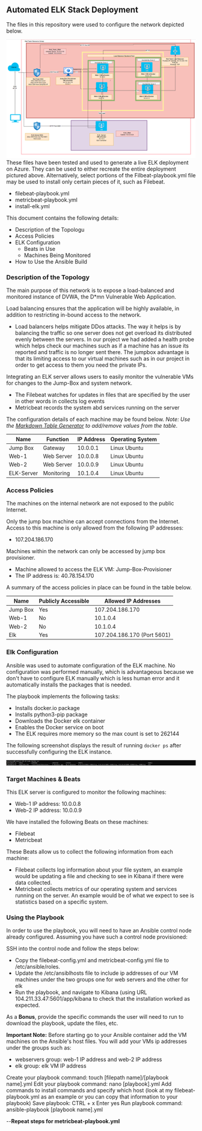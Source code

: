 ## Automated ELK Stack Deployment

The files in this repository were used to configure the network depicted below.

![](diagrams/FinalProject1SnippedComplete.PNG)
These files have been tested and used to generate a live ELK deployment on Azure. They can be used to either recreate the entire deployment pictured above. Alternatively, select portions of the Filbeat-playbook.yml file may be used to install only certain pieces of it, such as Filebeat.

  - filebeat-playbook.yml
  - metricbeat-playbook.yml
  - install-elk.yml

This document contains the following details:
- Description of the Topologu
- Access Policies
- ELK Configuration
  - Beats in Use
  - Machines Being Monitored
- How to Use the Ansible Build


### Description of the Topology

The main purpose of this network is to expose a load-balanced and monitored instance of DVWA, the D*mn Vulnerable Web Application.

Load balancing ensures that the application will be highly available, in addition to restricting in-bound access to the network.
- Load balancers helps mitigate DDos attacks. The way it helps is by balancing the traffic so one server does not get overload its distributed evenly between the servers. In our project we had added a health probe which helps check our machines such as if a machine has an issue its reported and traffic is no longer sent there. The jumpbox advantage is that its limiting access to our virtual machines such as in our project in order to get access to them you need the private IPs. 

Integrating an ELK server allows users to easily monitor the vulnerable VMs for changes to the Jump-Box and system network.
- The Filebeat watches for updates in files that are specified by the user in other words in collects log events
- Metricbeat records the system abd services running on the server

The configuration details of each machine may be found below.
_Note: Use the [Markdown Table Generator](http://www.tablesgenerator.com/markdown_tables) to add/remove values from the table_.

| Name      | Function  | IP Address | Operating System |
|-----------|-----------|------------|------------------|
| Jump Box  | Gateway   | 10.0.0.1   | Linux Ubuntu     |
| Web-1     | Web Server| 10.0.0.8   | Linux Ubuntu     |
| Web-2     | Web Server| 10.0.0.9   | Linux Ubuntu     |
| ELK-Server| Monitoring| 10.1.0.4   | Linux Ubuntu     |

### Access Policies

The machines on the internal network are not exposed to the public Internet. 

Only the jump box machine can accept connections from the Internet. Access to this machine is only allowed from the following IP addresses:
- 107.204.186.170

Machines within the network can only be accessed by jump box provisioner.
- Machine allowed to access the ELK VM: Jump-Box-Provisioner
- The IP address is: 40.78.154.170

A summary of the access policies in place can be found in the table below.

| Name     | Publicly Accessible | Allowed IP Addresses       |
|----------|---------------------|----------------------------|
| Jump Box | Yes                 | 107.204.186.170            |
| Web-1    | No                  | 10.1.0.4                   |
| Web-2    | No                  | 10.1.0.4                   |
| Elk      | Yes                 | 107.204.186.170 (Port 5601)|

### Elk Configuration

Ansible was used to automate configuration of the ELK machine. No configuration was performed manually, which is advantageous because we don't have to configure ELK manually which is less human error and it automatically installs the packages that is needed. 

The playbook implements the following tasks:
- Installs docker.io package
- Installs python3-pip package
- Downloads the Docker elk container
- Enables the Docker service on boot
- The ELK requires more memory so the max count is set to 262144


The following screenshot displays the result of running `docker ps` after successfully configuring the ELK instance.

![](images/Running%20docker.PNG)

### Target Machines & Beats
This ELK server is configured to monitor the following machines:
- Web-1 IP address: 10.0.0.8
- Web-2 IP address: 10.0.0.9

We have installed the following Beats on these machines:
- Filebeat
- Metricbeat

These Beats allow us to collect the following information from each machine:
- Filebeat collects log information about your file system, an example would be updating a file and checking to see in Kibana if there were data collected. 
- Metricbeat collects metrics of our operating system and services running on the server. An example would be of what we expect to see is statistics based on a specific system.

### Using the Playbook
In order to use the playbook, you will need to have an Ansible control node already configured. Assuming you have such a control node provisioned: 

SSH into the control node and follow the steps below:
- Copy the filebeat-config.yml and metricbeat-config.yml file to /etc/ansible/roles.
- Update the /etc/ansiblhosts file to include ip addresses of our VM machines under the two groups one for web servers and the other for elk
- Run the playbook, and navigate to Kibana (using URL 104.211.33.47:5601/app/kibana to check that the installation worked as expected.

As a **Bonus**, provide the specific commands the user will need to run to download the playbook, update the files, etc.

**Important Note:** Before starting go to your Ansible container add the VM machines on the Ansible's host files. You will add your VMs ip addresses under the groups such as:
- webservers group: web-1 IP address and web-2 IP address
- elk group: elk VM IP address

Create your playbook command: touch [filepath name]/[playbook name].yml
Edit your playbook command: nano [playbook].yml
Add commands to install commands and specify which host (look at my filebeat-playbook.yml as an example or you can copy that information to your playbook)
Save playbook: CTRL + x
Enter yes 
Run playbook command: ansible-playbook [playbook name].yml

--**Repeat steps for metricbeat-playbook.yml**
